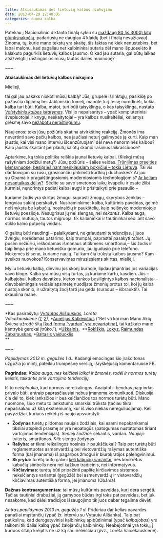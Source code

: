 ```yaml
---
title: Atsišaukimas dėl lietuvių kalbos niokojimo
date: 2013-04-29 12:48:06
categories: duona kalba
---
```


Patekau į Nacionalinio diktanto finalą sykiu su [maždaug 80 (iš 3000) kitų plunksnakočių](http://www.atgimimas.lt/Aktualijos/Nacionalinis-diktantas-atskleide-valstybine-problema), padariusių ne daugiau 4 klaidų (bet į finalą nevažiavau). Žinoma, tų, kurie mano tekstų yra skaitę, šis faktas nė kiek nenustebins, bet labai malonu, kad pagaliau net kalbininkai sutaria dėl mano išpuoselėto it kalakuto pagurklis lietuvių kalbos jausmo. O kad jau sutaria, gal būtų laikas atsižvelgti į raštingosios mūsų tautos dalies nuomonę?

\~\~\~

**Atsišaukimas dėl lietuvių kalbos niokojimo**

Mielieji,

tai gal jau pakaks niokoti mūsų kalbą? Jūs, grupelė išrinktųjų, pasikišę po pažasčia diplomą bei Jablonskio tomelį, manote turį teisę nurodinėti, kokia kalba turi būti. Kalba, matot, turi būti taisyklinga, o kas taisyklinga, nustato [*Valstybinis kalbos įstatymas*](http://www3.lrs.lt/pls/inter3/dokpaieska.showdoc_l?p_id=170492&p_query=&p_tr2=). Visi jo nepaisantys – ypač kompiuteriniai švepluotojai ir knygų neskaitytojai – yra kalbos nusikaltėliai, keliantys grėsmę savo [nežabotu neraštingumu](http://www.bernardinai.lt/straipsnis/2013-04-01-maztantis-visuomenes-rastingumas-prazutinga-nieko-nedaryti/98348).

Naujienos: toks jūsų požiūris skatina atvirkštinę reakciją. Žmonės ima nevertinti savo pačių kalbos, nes jaučiasi neturį galimybės ją kurti. Kaip man jaustis, kai visi mano interviu išcenzūruojami dėl neva nenorminės kalbos? Kaip jaustis skaitant perplautų salotų skonio rašinius laikraščiuose?

Aptarkime, ką tokia politika reiškia jaunai lietuvių kalbai. (Kiekgi mūsų rašytiniam žodžiui metų?) Jūsų požiūris – šalies veidas.[ Trūnijimas praeities kemsynuose, besipriešinant menkiausiam pokyčiui – tokia Lietuva](http://qbilius.tumblr.com/post/44210913585/bene-tai-seslaus-ir-konservatyvaus-zemdirbio-genai). Tai vis dar kovojam su rusu, grasinančiu prikimšti kurtkių į duchovkes? Ar jau su Obamà ir pragaištingosiomis moderniosiomis technologijomis? [Ar keliam nesantaikas dėl w?](http://www.bernardinai.lt/straipsnis/2013-04-28-vilniuje-surengtas-mitingas-pries-llra-reikalavimus-del-pavardziu-vietovardziu-kalbos-egzamino/99985)  Sėdite su savo smetonos laikų kvapeliu ir esate žlibi kurmiai, nenorintys padėti kalbai augti ir prisitaikyti prie pasaulio –

kuriame žodis yra skirtas žmogui suprasti žmogų, skyrybos ženklas – lengviau sakinį perskaityti. Nusiraminkime: kalba, kultūrinis paveldas, gelmė neišnyksta [be kabučių](https://duona.wordpress.com/2011/12/02/anglu-kalba-evoliucionuoja-o-lietuviu/), nosinaičių ir paukštelių, kaip neišnyko moderniojoje lietuvių poezijoje. Nesugriaus jų nei slengas, nei *sekantis*. Kalba auga, normos mutuoja, tautos migruoja, tik kalbininkai ir tautininkai sėdi ant savo stiklo kalno putpelių veidais.

O galėtų būti naudingi – palaikydami, ne griaudami tendencijas. Į juos žvelgiu, norėdamas patarimo, kaip trumpai, paprastai pasakyti *tablet*. Jų pusėn nežiūriu, ieškodamas išmanaus atitikmens smartfonui,– šis žodis ir taip limpa prie mano lietuviško gomurio, jau įgudusio prie telefono. Mokomės iš seno, kuriame naują. Tai kam čia trūksta kalbos jausmo? Kam – sveikos nuovokos? Konservavimas mirusiesiems skirtas, mielieji.

Myliu lietuvių kalbą, dievinu jos skonį burnoje, lipdau įmantrias jos variacijas savo bloge. Kalba yra mūsų visų turtas, ją kuriame kartu, kasdien. Jūs – kalbajobai, kalbos davatkos, kietos rankos besiilgintys kalbos nacionalistai – dievobaimingais veidais apsimetę nuodijate žmonių protus tol, kol jų kalba nustoja skonio, ir užraitytą žodį tarti jau gėda (suradus – išbraukti!). Tai skaudina mane.

\~\~\~

*Kas pasirašytų: *[Vytautas Ališauskas](http://www.15min.lt/naujiena/ziniosgyvai/interviu/vytautas-alisauskas-kalbininkas-turi-buti-tarnas-o-ne-diktatorius-599-331325), Loreta Vaicekauskienė ([1](http://www.lrytas.lt/-12959878831295744879-kalbinink%C4%97-l-vaicekauskien%C4%97-mes-manipuliuojame-visuomene-kai-nuolat-kalbame-apie-gr%C4%97smes-lietuvi%C5%B3-kalbai.htm), [2](http://www.delfi.lt/news/ringas/lit/lvaicekauskiene-jaunimo-rastingumas-mazeja-nedarykime-stabo-is-lietuviu-kalbos.d?id=61155115)),* *[Aurelijus Katkevičius](https://plus.google.com/114215413446794240737) (“Bet va kai man Mano Akių Šviesa užrodė šitą [[kad forma “vardan” yra nevartotina](http://vlkk.lt/lit/6626)], tai kažkaip mano kantrybė gerokai įtrūko.”), *[Užkalnis](http://protokolai.com/tag/lietuviu-kalba/),  **[Rokiškis](http://rokiskis.popo.lt/tag/kalbainiai/), [Lokyz](http://lokyz.livejournal.com/tag/kalba), [Raimundas Zabarauskas](http://rzu.lt/?gimtoji_kalba), *[Baltasis vaiduoklis](http://baltasisvaiduoklis.popo.lt/2011/12/02/is-kalbainystes-istorijos/)\
**

\~\~\~

*Papildymas 2013 m. gegužės 1 d.:* Kadangi emocingas šio įrašo tonas užgožia jo mintį, pateikiu trumpesnę versiją, išryškėjusią komentaruose FB.

**Pagrindas:** *Kalba auga, nes keičiasi laikai ir žmonės, todėl ir normos turėtų keistis, taikantis prie vartojimo tendencijų.*

Iš to *neišplaukia*, kad normos nereikalingos. Anaiptol – bendras pagrindas privalo būti, antraip paprasčiausiai nebus įmanoma komunikuoti. Diskusija čia dėl to, kiek lanksčios ir besikeičiančios tos normos turėtų būti. Mano nuomone, šiuo metu to lankstumo smarkiai trūksta (tačiau tikrai nepasisakau už kitą ekstremumą, kur iš viso niekas nereguliuojama). Keli pavyzdžiai, kuriuos reikėtų iš naujo apsvarstyti:

-   **Žodynas** turėtų pildomas naujais žodžiais, kai esami nepakankamai tiksliai atspindi prasmę ar yra nepatogūs (patogumas nustatomas tiriant vartojimos tendencijas). *Senieji žodžiai:* sekantis, vardan. *Naujieji:* tviteris, smartfonas. *Kiti:* slengo žodynas
-   **Rašyba:** ar tikrai reikalingos nosinės ir paukščiukai? Taip pat turėtų būti reglamentuotas asmenvardžių bei vietovardžių rašymas autentiška forma (kai įmanoma) iš pagarbos žmogui ir biurokratijos palengvinimui.
-   **Skyryba:** turėtų būtų galimi [keli kabučių variantai](https://duona.wordpress.com/2011/12/02/anglu-kalba-evoliucionuoja-o-lietuviu/), nes konkretus kabučių simbolis nėra nei kažkuo tradicinis, nei informatyvus.
-   **Kirčiavimas:** turėtų būti pripažinti paplitę kirčiavimos sistemos nekeičiantys variantai (gegùžė) bei asmenvardžių ir vietovardžių kirčiavimas autentiška forma, jei įmanoma (Obãma).

**Dažnas kontraargumentas:** tai mūsų kultūrinis paveldas, kurį dera sergėti. Tačiau tautiniai drabužiai, jų gamybos būdas irgi toks pat paveldas, bet juk nesakome, kad dėlei tradicijos išsaugojimo tik juos dabar tegalima dėvėti.

*Antras papildymas 2013 m. gegužės 1 d.* Pridūriau dar kelias pavardes panašiai mąstančių (ypač žr. interviu su Vytautu Ališanka). Taip pat patikslinu, kad derogatyviniai kalbininkų apibūdinimai (ypač *kalbajobas*) yra taikomi tik daliai kalbą ypač žalojančių kalbininkų. Neabejotinai yra tokių, į kuriuos šitaip kreiptis nė už ką sau neleisčiau (pvz., Loreta Vaicekauskienė).
